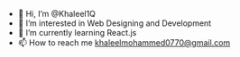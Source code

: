 - 👋 Hi, I’m @Khaleel1Q
- 👀 I’m interested in Web Designing and Development
- 🌱 I’m currently learning React.js
- 📫 How to reach me khaleelmohammed0770@gmail.com

<!---
Khaleel1Q/Khaleel1Q is a ✨ special ✨ repository because its `README.md` (this file) appears on your GitHub profile.
You can click the Preview link to take a look at your changes.
--->
